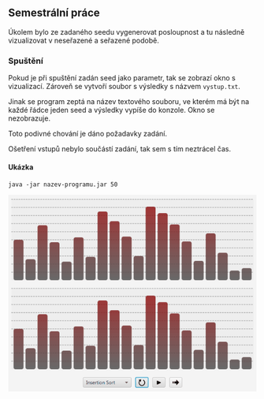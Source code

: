 ## Semestrální práce
Úkolem bylo ze zadaného seedu vygenerovat posloupnost a tu následně vizualizovat v neseřazené a seřazené podobě.

### Spuštění
Pokud je při spuštění zadán seed jako parametr, tak se zobrazí okno s vizualizací. Zároveň se vytvoří soubor s výsledky s názvem `vystup.txt`.

Jinak se program zeptá na název textového souboru, ve kterém má být na každé řádce jeden seed a výsledky vypíše do konzole. Okno se nezobrazuje.

Toto podivné chování je dáno požadavky zadání.

Ošetření vstupů nebylo součástí zadání, tak sem s tím neztrácel čas.

#### Ukázka
```
java -jar nazev-programu.jar 50
```

![preview](https://github.com/Hartrik/ZCU-FAV/blob/master/KIV-PPA1/PPA1%20-%20SP/preview.gif)
